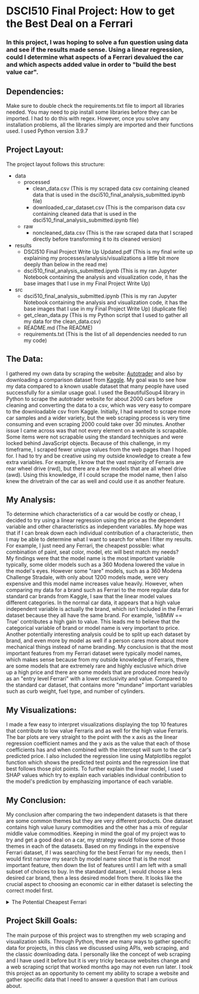 # DSCI510 Final Project: How to get the Best Deal on a Ferrari
### In this project, I was hoping to solve a fun question using data and see if the results made sense.  Using a linear regression, could I determine what aspects of a Ferrari devalued the car and which aspects added value in order to "build the best value car". 

## Dependencies:  
Make sure to double check the requirements.txt file to import all libraries needed.  You may need to pip install some libraries before they can be imported.  I had to do this with regex.  However, once you solve any installation problems, all the libraries simply are imported and their functions used.  I used Python version 3.9.7

## Project Layout:  
The project layout follows this structure:  
- data
  - processed
    - clean_data.csv  (This is my scraped data csv containing cleaned data that is used in the dsci510_final_analysis_submitted.ipynb file)
    - downloaded_car_dataset.csv  (This is the comparison data csv containing cleaned data that is used in the dsci510_final_analysis_submitted.ipynb file)
  - raw
    - noncleaned_data.csv  (This is the raw scraped data that I scraped directly before transforming it to its cleaned version)
- results
  - DSCI510 Final Project Write Up Updated.pdf  (This is my final write up explaining my processes/analysis/visualizations a little bit more deeply than below in the read me)
  - dsci510_final_analysis_submitted.ipynb  (This is my ran Jupyter Notebook containing the analysis and visualization code, it has the base images that I use in my Final Project Write Up)
- src
  - dsci510_final_analysis_submitted.ipynb  (This is my ran Jupyter Notebook containing the analysis and visualization code, it has the base images that I use in my Final Project Write Up) (duplicate file)
  - get_clean_data.py  (This is my Python script that I used to gather all my data for the clean_data.csv)
  - README.md  (The README)
  - requirements.txt  (This is the list of all dependencies needed to run my code)

## The Data:
  I gathered my own data by scraping the website: [Autotrader](https://autotrader.com) and also by downloading a comparison dataset from [Kaggle](https://www.kaggle.com/datasets/hellbuoy/car-price-prediction).  My goal was to see how my data compared to a known usable dataset that many people have used successfully for a similar usage goal.  I used the BeautifulSoup4 library in Python to scrape the autotrader website for about 2000 cars before cleaning and converting the data to a csv, which was very easy to compare to the downloadable csv from Kaggle.  Initially, I had wanted to scrape more car samples and a wider variety, but the web scraping process is very time consuming and even scraping 2000 could take over 30 minutes.  Another issue I came across was that not every element on a website is scrapable.  Some items were not scrapable using the standard techniques and were locked behind JavaScript objects.  Because of this challenge, in my timeframe, I scraped fewer unique values from the web pages than I hoped for. 
 I had to try and be creative using my outside knowledge to create a few extra variables.  For example, I know that the vast majority of Ferraris are rear wheel drive (rwd), but there are a few models that are all wheel drive (awd).  Using this knowledge, if I could scrape the model name, then I also knew the drivetrain of the car as well and could use it as another feature.   

## My Analysis:
  To determine which characteristics of a car would be costly or cheap, I decided to try  using a linear regression using the price as the dependent variable and other characteristics as independent variables.  My hope was that if I can break down each individual contribution of a characteristic, then I may be able to determine what I want to search for when I filter my results.  For example, I just need any Ferrari, the cheapest possible: what combination of paint, seat color, model, etc will best match my needs?  
  My findings were that the model name is the most important variable typically, some older models such as a 360 Modena lowered the value in the model's eyes.  However some "rare" models, such as a 360 Modena Challenge Stradale, with only about 1200 models made, were very expensive and this model name increases value heavily.  However, when comparing my data for a brand such as Ferrari to the more regular data for standard car brands from Kaggle, I saw that the linear model values different categories.  In the normal car data, it appears that a high value independent variable is actually the brand, which isn’t included in the Ferrari dataset because they all have the same brand.  For example, 'isBMW == True' contributes a high gain to value.  This leads me to believe that the categorical variable of brand or model name is very important to price.  Another potentially interesting analysis could be to split up each dataset by brand, and even more by model as well if a person cares more about more mechanical things instead of name branding.  My conclusion is that the most important features from my Ferrari dataset were typically model names, which makes sense because from my outside knowledge of Ferraris, there are some models that are extremely rare and highly exclusive which drive up a high price and there are some models that are produced more heavily as an "entry level Ferrari" with a lower exclusivity and value.  Compared to the standard car dataset, that contains more "mundane" important variables such as curb weight, fuel type, and number of cylinders.

## My Visualizations:
  I made a few easy to interpret visualizations displaying the top 10 features that contribute to low value Ferraris and as well for the high value Ferraris.  The bar plots are very straight to the point with the x axis as the linear regression coefficient names and the y axis as the value that each of those coefficients has and when combined with the intercept will sum to the car's predicted price.  I also included the regression line using Matplotlibs regplot function which shows the predicted test points and the regression line that best follows those plot points. To further explain the linear model, I used SHAP values which try to explain each variables individual contribution to the model's prediction by emphasizing importance of each variable.

## My Conclusion:
  My conclusion after comparing the two independent datasets is that there are some common themes but they are very different products.  One dataset contains high value luxury commodities and the other has a mix of regular middle value commodities.  Keeping in mind the goal of my project was to try and get a good deal on a car, my strategy would follow some of those themes in each of the datasets.  Based on my findings in the expensive Ferrari dataset, if I was searching for the best Ferrari for my needs, then I would first narrow my search by model name since that is the most important feature, then down the list of features until I am left with a small subset of choices to buy.  In the standard dataset, I would choose a less desired car brand, then a less desired model from there.  It looks like the crucial aspect to choosing an economic car in either dataset is selecting the correct model first.
  <details>
  <summary>The Potential Cheapest Ferrari</summary>
  
  The Cheapest Ferrari Build:  
    
  Ferrari California  
  Year as low as possible  
  Mileage as high as possible  
  Color  
  8-Speed Automatic Transmission  
  8-Cylinder Turbo Gas Engine  
  Bordeaux Leather Seats  
  Used
  Nero Exterior
  
  
</details>

## Project Skill Goals:
  The main purpose of this project was to strengthen my web scraping and visualization skills.  Through Python, there are many ways to gather specific data for projects, in this class we discussed using APIs, web scraping, and the classic downloading data.  I personally like the concept of web scraping and I have used it before but it is very tricky because websites change and a web scraping script that worked months ago may not even run later.  I took this project as an opportunity to cement my ability to scrape a website and gather specific data that I need to answer a question that I am curious about.  
